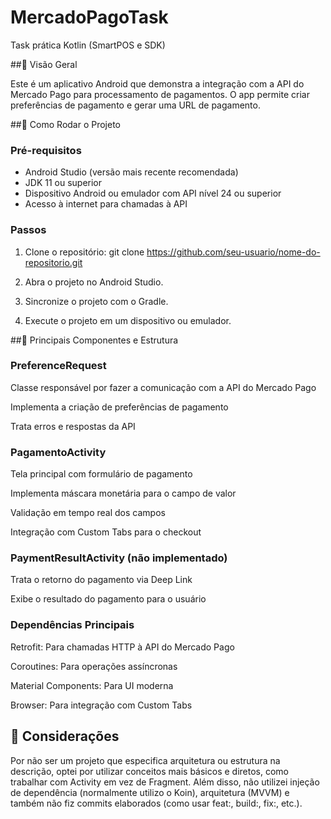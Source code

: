 # MercadoPagoTask
Task prática Kotlin (SmartPOS e SDK)

##📲 Visão Geral

Este é um aplicativo Android que demonstra a integração com a API do Mercado Pago para processamento de pagamentos. 
O app permite criar preferências de pagamento e gerar uma URL de pagamento.

##🚀 Como Rodar o Projeto

### Pré-requisitos

- Android Studio (versão mais recente recomendada)
- JDK 11 ou superior
- Dispositivo Android ou emulador com API nível 24 ou superior
- Acesso à internet para chamadas à API

### Passos
1. Clone o repositório:
    git clone https://github.com/seu-usuario/nome-do-repositorio.git

2. Abra o projeto no Android Studio.

3. Sincronize o projeto com o Gradle.

4. Execute o projeto em um dispositivo ou emulador.

##🔧 Principais Componentes e Estrutura

### PreferenceRequest

Classe responsável por fazer a comunicação com a API do Mercado Pago

Implementa a criação de preferências de pagamento

Trata erros e respostas da API

### PagamentoActivity

Tela principal com formulário de pagamento

Implementa máscara monetária para o campo de valor

Validação em tempo real dos campos

Integração com Custom Tabs para o checkout

### PaymentResultActivity (não implementado)

Trata o retorno do pagamento via Deep Link

Exibe o resultado do pagamento para o usuário

### Dependências Principais

Retrofit: Para chamadas HTTP à API do Mercado Pago

Coroutines: Para operações assíncronas

Material Components: Para UI moderna

Browser: Para integração com Custom Tabs


## 💭 Considerações

Por não ser um projeto que especifica arquitetura ou estrutura na descrição, optei por utilizar conceitos mais básicos e diretos, como trabalhar com Activity em vez de Fragment. 
Além disso, não utilizei injeção de dependência (normalmente utilizo o Koin), arquitetura (MVVM) e também não fiz commits elaborados (como usar feat:, build:, fix:, etc.).
